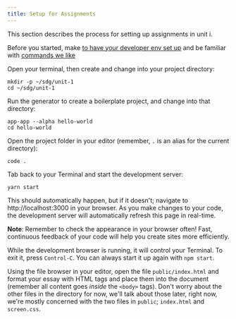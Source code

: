 ```yaml
---
title: Setup for Assignments
---
```


This section describes the process for setting up assignments in unit i.

Before you started, make
[to have your developer env set up](/handbook/tools/environment) and be familiar
with [commands we like](/handbook/resources/bash/commands-we-like)

Open your terminal, then create and change into your project directory:

```shell
mkdir -p ~/sdg/unit-1
cd ~/sdg/unit-1
```

Run the generator to create a boilerplate project, and change into that
directory:

```shell
app-app --alpha hello-world
cd hello-world
```

Open the project folder in your editor (remember, `.` is an alias for the
current directory):

```shell
code .
```

Tab back to your Terminal and start the development server:

```shell
yarn start
```

This should automatically happen, but if it doesn't; navigate to
http://localhost:3000 in your browser. As you make changes to your code, the
development server will automatically refresh this page in real-time.

**Note**: Remember to check the appearance in your browser often! Fast,
continuous feedback of your code will help you create sites more efficiently.

While the development browser is running, it will control your Terminal. To exit
it, press `Control-C`. You can always start it up again with `npm start`.

Using the file browser in your editor, open the file `public/index.html` and
format your essay with HTML tags and place them into the document (remember all
content goes _inside_ the `<body>` tags). Don't worry about the other files in
the directory for now, we'll talk about those later, right now, we're mostly
concerned with the two files in `public`; `index.html` and `screen.css`.
